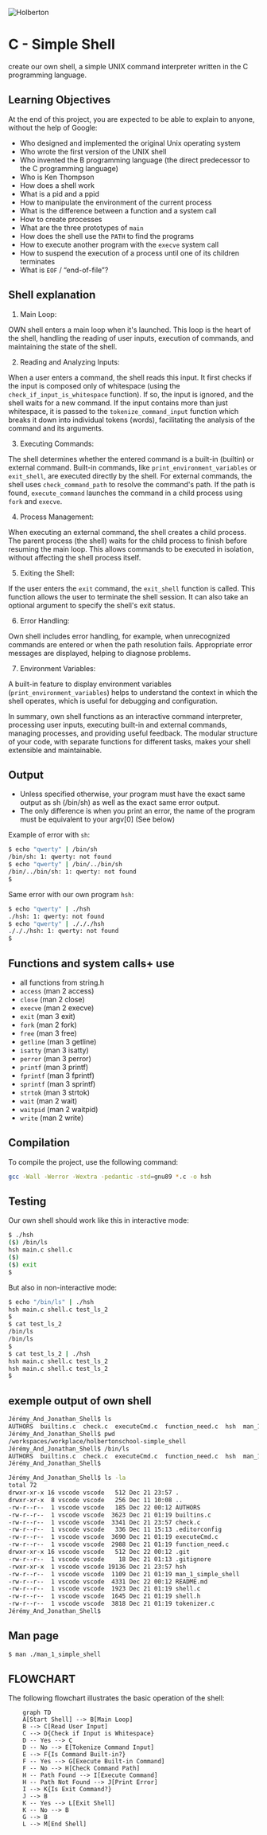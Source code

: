 ![Holberton](https://github.com/CappieGold/holbertonschool-simple_shell/blob/master/image.png)
# C - Simple Shell

create our own shell, a simple UNIX command interpreter written in the C programming language.

## Learning Objectives

At the end of this project, you are expected to be able to explain to anyone, without the help of Google:
- Who designed and implemented the original Unix operating system
- Who wrote the first version of the UNIX shell
- Who invented the B programming language (the direct predecessor to the C programming language)
- Who is Ken Thompson
- How does a shell work
- What is a pid and a ppid
- How to manipulate the environment of the current process
- What is the difference between a function and a system call
- How to create processes
- What are the three prototypes of `main`
- How does the shell use the `PATH` to find the programs
- How to execute another program with the `execve` system call
- How to suspend the execution of a process until one of its children terminates
- What is `EOF` / “end-of-file”?

## Shell explanation

1. Main Loop:

OWN shell enters a main loop when it's launched. This loop is the heart of the shell, handling the reading of user inputs, execution of commands, and maintaining the state of the shell.

2. Reading and Analyzing Inputs:

When a user enters a command, the shell reads this input. It first checks if the input is composed only of whitespace (using the `check_if_input_is_whitespace` function). If so, the input is ignored, and the shell waits for a new command.
If the input contains more than just whitespace, it is passed to the `tokenize_command_input` function which breaks it down into individual tokens (words), facilitating the analysis of the command and its arguments.

3. Executing Commands:

The shell determines whether the entered command is a built-in (builtin) or external command. Built-in commands, like `print_environment_variables` or `exit_shell`, are executed directly by the shell.
For external commands, the shell uses `check_command_path` to resolve the command's path. If the path is found, `execute_command` launches the command in a child process using `fork` and `execve`.

4. Process Management:

When executing an external command, the shell creates a child process. The parent process (the shell) waits for the child process to finish before resuming the main loop. This allows commands to be executed in isolation, without affecting the shell process itself.

5. Exiting the Shell:

If the user enters the `exit` command, the `exit_shell` function is called. This function allows the user to terminate the shell session. It can also take an optional argument to specify the shell's exit status.

6. Error Handling:

Own shell includes error handling, for example, when unrecognized commands are entered or when the path resolution fails. Appropriate error messages are displayed, helping to diagnose problems.

7. Environment Variables:

A built-in feature to display environment variables (`print_environment_variables`) helps to understand the context in which the shell operates, which is useful for debugging and configuration.

In summary, own shell functions as an interactive command interpreter, processing user inputs, executing built-in and external commands, managing processes, and providing useful feedback. The modular structure of your code, with separate functions for different tasks, makes your shell extensible and maintainable.

## Output

- Unless specified otherwise, your program must have the exact same output as sh (/bin/sh) as well as the exact same error output.
- The only difference is when you print an error, the name of the program must be equivalent to your argv[0] (See below)

Example of error with `sh`:
```bash
$ echo "qwerty" | /bin/sh
/bin/sh: 1: qwerty: not found
$ echo "qwerty" | /bin/../bin/sh
/bin/../bin/sh: 1: qwerty: not found
$
```

Same error with our own program `hsh`:
```bash
$ echo "qwerty" | ./hsh
./hsh: 1: qwerty: not found
$ echo "qwerty" | ./././hsh
./././hsh: 1: qwerty: not found
$
```

## Functions and system calls+ use

- all functions from string.h
- `access` (man 2 access)
- `close` (man 2 close)
- `execve` (man 2 execve)
- `exit` (man 3 exit)
- `fork` (man 2 fork)
- `free` (man 3 free)
- `getline` (man 3 getline)
- `isatty` (man 3 isatty)
- `perror` (man 3 perror)
- `printf` (man 3 printf)
- `fprintf` (man 3 fprintf)
- `sprintf` (man 3 sprintf)
- `strtok` (man 3 strtok)
- `wait` (man 2 wait)
- `waitpid` (man 2 waitpid)
- `write` (man 2 write)

## Compilation

To compile the project, use the following command:
```bash
gcc -Wall -Werror -Wextra -pedantic -std=gnu89 *.c -o hsh
```

## Testing

Our own shell should work like this in interactive mode:

```bash
$ ./hsh
($) /bin/ls
hsh main.c shell.c
($)
($) exit
$
```

But also in non-interactive mode:

```bash
$ echo "/bin/ls" | ./hsh
hsh main.c shell.c test_ls_2
$
$ cat test_ls_2
/bin/ls
/bin/ls
$
$ cat test_ls_2 | ./hsh
hsh main.c shell.c test_ls_2
hsh main.c shell.c test_ls_2
$
```
## exemple output of own shell

```bash
Jérémy_And_Jonathan_Shell$ ls
AUTHORS  builtins.c  check.c  executeCmd.c  function_need.c  hsh  man_1_simple_shell  README.md  shell.c  shell.h  tokenizer.c
Jérémy_And_Jonathan_Shell$ pwd
/workspaces/workplace/holbertonschool-simple_shell
Jérémy_And_Jonathan_Shell$ /bin/ls
AUTHORS  builtins.c  check.c  executeCmd.c  function_need.c  hsh  man_1_simple_shell  README.md  shell.c  shell.h  tokenizer.c
Jérémy_And_Jonathan_Shell$ 
```

```bash
Jérémy_And_Jonathan_Shell$ ls -la
total 72
drwxr-xr-x 16 vscode vscode   512 Dec 21 23:57 .
drwxr-xr-x  8 vscode vscode   256 Dec 11 10:08 ..
-rw-r--r--  1 vscode vscode   185 Dec 22 00:12 AUTHORS
-rw-r--r--  1 vscode vscode  3623 Dec 21 01:19 builtins.c
-rw-r--r--  1 vscode vscode  3341 Dec 21 23:57 check.c
-rw-r--r--  1 vscode vscode   336 Dec 11 15:13 .editorconfig
-rw-r--r--  1 vscode vscode  3690 Dec 21 01:19 executeCmd.c
-rw-r--r--  1 vscode vscode  2988 Dec 21 01:19 function_need.c
drwxr-xr-x 16 vscode vscode   512 Dec 22 00:12 .git
-rw-r--r--  1 vscode vscode    18 Dec 21 01:13 .gitignore
-rwxr-xr-x  1 vscode vscode 19136 Dec 21 23:57 hsh
-rw-r--r--  1 vscode vscode  1109 Dec 21 01:19 man_1_simple_shell
-rw-r--r--  1 vscode vscode  4331 Dec 22 00:12 README.md
-rw-r--r--  1 vscode vscode  1923 Dec 21 01:19 shell.c
-rw-r--r--  1 vscode vscode  1645 Dec 21 01:19 shell.h
-rw-r--r--  1 vscode vscode  3818 Dec 21 01:19 tokenizer.c
Jérémy_And_Jonathan_Shell$ 
```

## Man page

```bash
$ man ./man_1_simple_shell
```

## FLOWCHART

The following flowchart illustrates the basic operation of the shell:

```mermaid
    graph TD
    A[Start Shell] --> B[Main Loop]
    B --> C[Read User Input]
    C --> D{Check if Input is Whitespace}
    D -- Yes --> C
    D -- No --> E[Tokenize Command Input]
    E --> F{Is Command Built-in?}
    F -- Yes --> G[Execute Built-in Command]
    F -- No --> H[Check Command Path]
    H -- Path Found --> I[Execute Command]
    H -- Path Not Found --> J[Print Error]
    I --> K{Is Exit Command?}
    J --> B
    K -- Yes --> L[Exit Shell]
    K -- No --> B
    G --> B
    L --> M[End Shell]